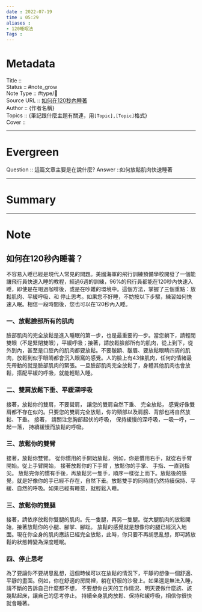 ```yaml
---
date : 2022-07-19
time : 05:29
aliases : 
- 120睡眠法
Tags : 
---
```

# Metadata
Title :: <br>
Status :: #note_grow <br>
Note Type :: #type/📰<br>
Source URL :: [如何在120秒內睡著](https://www.biri.tw/blog/%E5%A6%82%E4%BD%95%E5%9C%A8120%E7%A7%92%E5%85%A7%E7%9D%A1%E8%91%97)<br>
Author :: {作者名稱}<br>
Topics :: {筆記跟什麼主題有關連，用`[Topic],[Topic]`格式}<br>
Cover ::

---
# Evergreen
Question :: 這篇文章主要是在說什麼?
Answer ::如何放鬆肌肉快速睡著

---

# Summary
---

# Note

## 如何在120秒內睡著？

不容易入睡已經是現代人常見的問題。美國海軍的飛行訓練預備學校開發了一個能讓飛行員快速入睡的教程，經過6週的訓練，96%的飛行員都能在120秒內快速入睡，即使是在喝過咖啡後，或是在吵雜的環境中。這個方法，掌握了三個重點：放鬆肌肉、平緩呼吸、和 停止思考。如果您不好睡，不妨按以下步驟，練習如何快速入眠。相信一段時間後，您也可以在120秒內入睡。

### 一、放鬆臉部所有的肌肉

臉部肌肉的完全放鬆是進入睡眠的第一步，也是最重要的一步。當您躺下，請輕閉雙眼（不是緊閉雙眼），平緩呼吸；接著，請放鬆臉部所有的肌肉，從上到下，從外到內，甚至是口腔內的肌肉都要放鬆。不要皺額、皺眉、要放鬆眼睛四周的肌肉，放鬆到似乎眼睛都會沉入眼窩的感覺。人的臉上有43條肌肉，任何的情緒最先帶動的就是臉部肌肉的緊張。一旦臉部肌肉完全放鬆了，身體其他肌肉也會放鬆，搭配平緩的呼吸，就能輕鬆入睡。

### 二、雙肩放鬆下垂、平緩深呼吸

接著，放鬆你的雙肩，不要聳肩， 讓您的雙肩自然下垂、 完全放鬆， 感覺好像雙肩都不存在似的。只要您的雙肩完全放鬆，你的頸部以及肩膀、背部也將自然放鬆、下垂。 接著， 請關注您胸部起伏的呼吸， 保持緩慢的深呼吸，一吸一呼，一起一落， 持續緩慢而放鬆的呼吸。

### 三、放鬆你的雙臂

接著，放鬆你雙臂。 從你慣用的手開始放鬆，例如，你是慣用右手，就從右手臂開始。從上手臂開始， 接著放鬆你的下手臂 ，放鬆你的手掌、 手指、一直到指尖。 放鬆完你的慣有手後，再放鬆另一隻手，順序一樣從上而下。放鬆後的感覺，就是好像你的手已經不存在，自然下垂。放鬆雙手的同時請仍然持續保持、平緩、自然的呼吸。如果已經有睡意，就輕鬆入睡。

### 三、放鬆你的雙腿

接著，請依序放鬆你雙腿的肌肉。先一隻腿，再另一隻腿。從大腿肌肉的放鬆開始，接著放鬆你的小腿、腳掌、腳趾。 放鬆的感覺就是想像你的腿已經沉入地面。現在你全身的肌肉應該已經完全放鬆，此時，你只要不再胡思亂想，即可將放鬆的狀態轉變為深度睡眠。 

### 四、停止思考

為了要讓你不要胡思亂想，這個時候可以在放鬆的情況下，平靜的想像一個舒適、平靜的畫面。例如，你在舒適的房間裡，躺在舒服的沙發上。如果還是無法入睡，請不斷的告訴自己什麼都不想， 不要想你白天的工作情況、明天要做什麼該、該幾點起床，讓自己的思考停止。 持續全身肌肉放鬆、保持和緩呼吸，相信你很快就會睡著。
